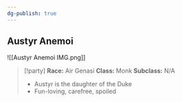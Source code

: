 ```yaml
---
dg-publish: true
---
```



## Austyr Anemoi
![[Austyr Anemoi IMG.png]]

>[!party]
> **Race:** Air Genasi
> **Class:** Monk
> **Subclass:** N/A
> 
> - Austyr is the daughter of the Duke 
> - Fun-loving, carefree, spoiled

